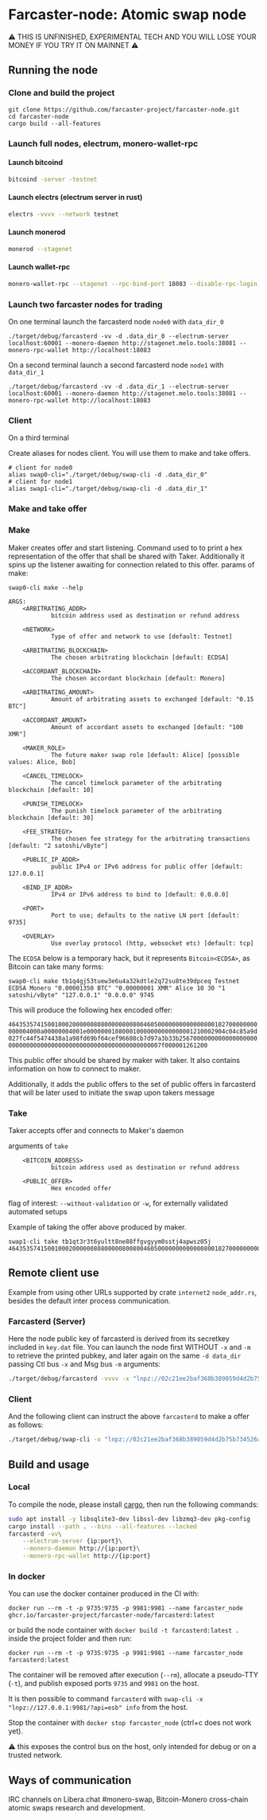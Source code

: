 # Farcaster-node: Atomic swap node

:warning: THIS IS UNFINISHED, EXPERIMENTAL TECH AND YOU WILL LOSE YOUR MONEY IF YOU TRY IT ON MAINNET :warning:

## Running the node

### Clone and build the project

```
git clone https://github.com/farcaster-project/farcaster-node.git
cd farcaster-node
cargo build --all-features
```

### Launch full nodes, electrum, monero-wallet-rpc

#### Launch bitcoind

```sh
bitcoind -server -testnet
```

#### Launch electrs (electrum server in rust)

```sh
electrs -vvvv --network testnet
```

#### Launch monerod

```sh
monerod --stagenet
```

#### Launch wallet-rpc

```sh
monero-wallet-rpc --stagenet --rpc-bind-port 18083 --disable-rpc-login --trusted-daemon --password "pw" --wallet-dir ~/.monero_wallets
```

### Launch two farcaster nodes for trading

On one terminal launch the farcasterd node `node0` with `data_dir_0`

```
./target/debug/farcasterd -vv -d .data_dir_0 --electrum-server localhost:60001 --monero-daemon http://stagenet.melo.tools:38081 --monero-rpc-wallet http://localhost:18083
```

On a second terminal launch a second farcasterd node `node1` with `data_dir_1`

```
./target/debug/farcasterd -vv -d .data_dir_1 --electrum-server localhost:60001 --monero-daemon http://stagenet.melo.tools:38081 --monero-rpc-wallet http://localhost:18083
```

### Client

On a third terminal

Create aliases for nodes client. You will use them to make and take offers.

```
# client for node0
alias swap0-cli="./target/debug/swap-cli -d .data_dir_0" 
# client for node1
alias swap1-cli="./target/debug/swap-cli -d .data_dir_1"
```

### Make and take offer

### Make

Maker creates offer and start listening. Command used to to print a hex representation of the offer that shall be shared with Taker. Additionally it spins up the listener awaiting for connection related to this offer. params of make:

```
swap0-cli make --help
```

```
ARGS:
    <ARBITRATING_ADDR>
            bitcoin address used as destination or refund address

    <NETWORK>
            Type of offer and network to use [default: Testnet]

    <ARBITRATING_BLOCKCHAIN>
            The chosen arbitrating blockchain [default: ECDSA]

    <ACCORDANT_BLOCKCHAIN>
            The chosen accordant blockchain [default: Monero]

    <ARBITRATING_AMOUNT>
            Amount of arbitrating assets to exchanged [default: "0.15 BTC"]

    <ACCORDANT_AMOUNT>
            Amount of accordant assets to exchanged [default: "100 XMR"]

    <MAKER_ROLE>
            The future maker swap role [default: Alice] [possible values: Alice, Bob]

    <CANCEL_TIMELOCK>
            The cancel timelock parameter of the arbitrating blockchain [default: 10]

    <PUNISH_TIMELOCK>
            The punish timelock parameter of the arbitrating blockchain [default: 30]

    <FEE_STRATEGY>
            The chosen fee strategy for the arbitrating transactions [default: "2 satoshi/vByte"]

    <PUBLIC_IP_ADDR>
            public IPv4 or IPv6 address for public offer [default: 127.0.0.1]

    <BIND_IP_ADDR>
            IPv4 or IPv6 address to bind to [default: 0.0.0.0]

    <PORT>
            Port to use; defaults to the native LN port [default: 9735]

    <OVERLAY>
            Use overlay protocol (http, websocket etc) [default: tcp]
```

The `ECDSA` below is a temporary hack, but it represents `Bitcoin<ECDSA>`, as Bitcoin can take many forms:

```
swap0-cli make tb1q4gj53tuew3e6u4a32kdtle2q72su8te39dpceq Testnet ECDSA Monero "0.00001350 BTC" "0.00000001 XMR" Alice 10 30 "1 satoshi/vByte" "127.0.0.1" "0.0.0.0" 9745
```

This will produce the following hex encoded offer:

`4643535741500100020000008080000080080046050000000000000800102700000000000004000a00000004001e000000010800010000000000000001210002904c04c85a9d027fc44f5474438a1a98fd69bf64cef96608cb7d97a3b33b25670000000000000000000000000000000000000000000000000000000000007f000001261200`

This public offer should be shared by maker with taker. It also contains information on how to connect to maker.

Additionally, it adds the public offers to the set of public offers in farcasterd that will be later used to initiate the swap upon takers message

### Take

Taker accepts offer and connects to Maker's daemon

arguments of `take`

```
    <BITCOIN_ADDRESS>
            bitcoin address used as destination or refund address

    <PUBLIC_OFFER>
            Hex encoded offer
```

flag of interest: `--without-validation` or `-w`, for externally validated automated setups

Example of taking the offer above produced by maker.

```
swap1-cli take tb1qt3r3t6yultt8ne88ffgvgyym0sstj4apwsz05j 4643535741500100020000008080000080080046050000000000000800102700000000000004000a00000004001e000000010800010000000000000001210002414dbe27712feb696a5f9f7d86eb37cb1317acc49a8a78e051dfe0c88efdff500000000000000000000000000000000000000000000000000000000000007f000001261200
```

## Remote client use

Example from using other URLs supported by crate `internet2` `node_addr.rs`, besides the default inter process communication.

### Farcasterd (Server)

Here the node public key of farcasterd is derived from its secretkey included in `key.dat` file. You can launch the node first WITHOUT `-x` and `-m` to retrieve the printed pubkey, and later again on the same `-d data_dir` passing Ctl bus `-x` and Msg bus `-m` arguments:

```sh
./target/debug/farcasterd -vvvv -x "lnpz://02c21ee2baf368b389059d4d2b75b734526aec8cc629481d981d4f628844f2f114@127.0.0.1:9981/?api=esb" -m "lnpz://02c21ee2baf368b389059d4d2b75b734526aec8cc629481d981d4f628844f2f114@127.0.0.1:9982/?api=esb" -d .data_dir_1
```

### Client

And the following client can instruct the above `farcasterd` to make a offer as follows:

```sh
./target/debug/swap-cli -x "lnpz://02c21ee2baf368b389059d4d2b75b734526aec8cc629481d981d4f628844f2f114@127.0.0.1:9981/?api=esb" -m "lnpz://02c21ee2baf368b389059d4d2b75b734526aec8cc629481d981d4f628844f2f114@127.0.0.1:9982/?api=esb" make
```

## Build and usage

### Local

To compile the node, please install [cargo](https://doc.rust-lang.org/cargo/),
then run the following commands:

```bash
sudo apt install -y libsqlite3-dev libssl-dev libzmq3-dev pkg-config
cargo install --path . --bins --all-features --locked
farcasterd -vv\
    --electrum-server {ip:port}\
    --monero-daemon http://{ip:port}\
    --monero-rpc-wallet http://{ip:port}
```

### In docker

You can use the docker container produced in the CI with:

```
docker run --rm -t -p 9735:9735 -p 9981:9981 --name farcaster_node ghcr.io/farcaster-project/farcaster-node/farcasterd:latest
```

or build the node container with `docker build -t farcasterd:latest .` inside the project folder and then run:

```
docker run --rm -t -p 9735:9735 -p 9981:9981 --name farcaster_node farcasterd:latest
```

The container will be removed after execution (`--rm`), allocate a pseudo-TTY (`-t`), and publish exposed ports `9735` and `9981` on the host.

It is then possible to command `farcasterd` with `swap-cli -x "lnpz://127.0.0.1:9981/?api=esb" info` from the host.

Stop the container with `docker stop farcaster_node` (ctrl+c does not work yet).

:warning: this exposes the control bus on the host, only intended for debug or on a trusted network.

## Ways of communication

IRC channels on Libera.chat \#monero-swap, Bitcoin-Monero cross-chain atomic swaps research and development.
